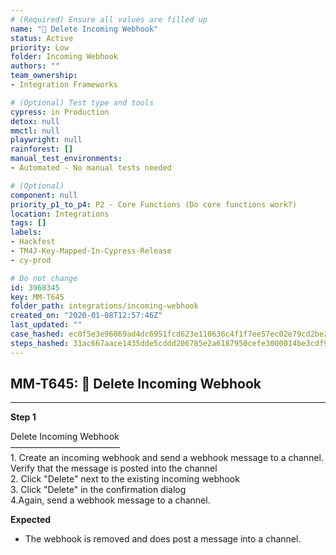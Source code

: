 ```yaml
---
# (Required) Ensure all values are filled up
name: "🚀 Delete Incoming Webhook"
status: Active
priority: Low
folder: Incoming Webhook
authors: ""
team_ownership: 
- Integration Frameworks

# (Optional) Test type and tools
cypress: in Production
detox: null
mmctl: null
playwright: null
rainforest: []
manual_test_environments: 
- Automated - No manual tests needed

# (Optional)
component: null
priority_p1_to_p4: P2 - Core Functions (Do core functions work?)
location: Integrations
tags: []
labels: 
- Hackfest
- TM4J-Key-Mapped-In-Cypress-Release
- cy-prod

# Do not change
id: 3968345
key: MM-T645
folder_path: integrations/incoming-webhook
created_on: "2020-01-08T12:57:46Z"
last_updated: ""
case_hashed: ec0f5e3e96869ad4dc6951fcd623e110636c4f1f7ee57ec02e79cd2be21dc804e913e7fbc15a6f0ffe07700fab721eed
steps_hashed: 31ac667aace1435dde5cddd206785e2a6187950cefe3000014be3cdf94203e9e22f5e3c8a2688589ea9a96920e2111b5
---
```


## MM-T645: 🚀 Delete Incoming Webhook

---

**Step 1**

Delete Incoming Webhook\
–––––––––––––––––––––––––\
1\. Create an incoming webhook and send a webhook message to a channel. Verify that the message is posted into the channel\
2\. Click "Delete" next to the existing incoming webhook\
3\. Click "Delete" in the confirmation dialog\
4.Again, send a webhook message to a channel.

**Expected**

- The webhook is removed and does post a message into a channel.
